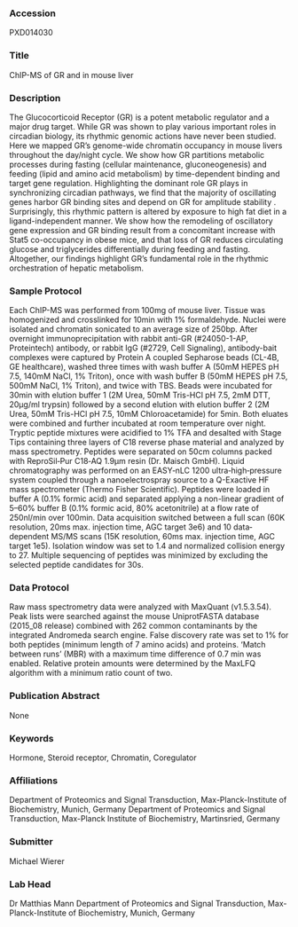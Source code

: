 ### Accession
PXD014030

### Title
ChIP-MS of GR and in mouse liver

### Description
The Glucocorticoid Receptor (GR) is a potent metabolic regulator and a major drug target. While GR was shown to play various important roles in circadian biology, its rhythmic genomic actions have never been studied. Here we mapped GR’s genome-wide chromatin occupancy in mouse livers throughout the day/night cycle. We show how GR partitions metabolic processes during fasting (cellular maintenance, gluconeogenesis) and feeding (lipid and amino acid metabolism) by time-dependent binding and target gene regulation. Highlighting the dominant role GR plays in synchronizing circadian pathways, we find that the majority of oscillating genes harbor GR binding sites and depend on GR for amplitude stability . Surprisingly, this rhythmic pattern is altered by exposure to high fat diet in a ligand-independent manner. We show how the remodeling of oscillatory gene expression and GR binding result from a concomitant increase with Stat5 co-occupancy in obese mice, and that loss of GR reduces circulating glucose and triglycerides differentially during feeding and fasting. Altogether, our findings highlight GR’s fundamental role in the rhythmic orchestration of hepatic metabolism.

### Sample Protocol
Each ChIP-MS was performed from 100mg of mouse liver. Tissue was homogenized and crosslinked for 10min with 1% formaldehyde. Nuclei were isolated and chromatin sonicated to an average size of 250bp. After overnight immunoprecipitation with rabbit anti-GR (#24050-1-AP, Proteintech) antibody, or rabbit IgG (#2729, Cell Signaling), antibody-bait complexes were captured by Protein A coupled Sepharose beads (CL-4B, GE healthcare), washed three times with wash buffer A (50mM HEPES pH 7.5, 140mM NaCl, 1% Triton), once with wash buffer B (50mM HEPES pH 7.5, 500mM NaCl, 1% Triton), and twice with TBS. Beads were incubated for 30min with elution buffer 1 (2M Urea, 50mM Tris-HCl pH 7.5, 2mM DTT, 20µg/ml trypsin) followed by a second elution with elution buffer 2 (2M Urea, 50mM Tris-HCl pH 7.5, 10mM Chloroacetamide) for 5min. Both eluates were combined and further incubated at room temperature over night. Tryptic peptide mixtures were acidified to 1% TFA and desalted with Stage Tips containing three layers of C18 reverse phase material and analyzed by mass spectrometry. Peptides were separated on 50cm columns packed with ReproSil‐Pur C18‐AQ 1.9μm resin (Dr. Maisch GmbH). Liquid chromatography was performed on an EASY‐nLC 1200 ultra‐high‐pressure system coupled through a nanoelectrospray source to a Q-Exactive HF mass spectrometer (Thermo Fisher Scientific). Peptides were loaded in buffer A (0.1% formic acid) and separated applying a non-linear gradient of 5–60% buffer B (0.1% formic acid, 80% acetonitrile) at a flow rate of 250nl/min over 100min. Data acquisition switched between a full scan (60K resolution, 20ms max. injection time, AGC target 3e6) and 10 data‐dependent MS/MS scans (15K resolution, 60ms max. injection time, AGC target 1e5). Isolation window was set to 1.4 and normalized collision energy to 27. Multiple sequencing of peptides was minimized by excluding the selected peptide candidates for 30s.

### Data Protocol
Raw mass spectrometry data were analyzed with MaxQuant (v1.5.3.54). Peak lists were searched against the mouse UniprotFASTA database (2015_08 release) combined with 262 common contaminants by the integrated Andromeda search engine. False discovery rate was set to 1% for both peptides (minimum length of 7 amino acids) and proteins. ‘Match between runs’ (MBR) with a maximum time difference of 0.7 min was enabled. Relative protein amounts were determined by the MaxLFQ algorithm with a minimum ratio count of two.

### Publication Abstract
None

### Keywords
Hormone, Steroid receptor, Chromatin, Coregulator

### Affiliations
Department of Proteomics and Signal Transduction, Max-Planck-Institute of Biochemistry, Munich, Germany
Department of Proteomics and Signal Transduction, Max-Planck Institute of Biochemistry, Martinsried, Germany

### Submitter
Michael Wierer

### Lab Head
Dr Matthias Mann
Department of Proteomics and Signal Transduction, Max-Planck-Institute of Biochemistry, Munich, Germany


